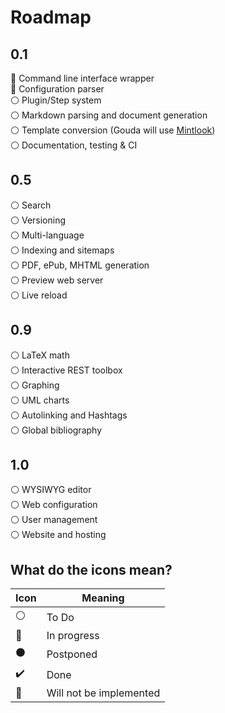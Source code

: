 # Roadmap
## 0.1
:large_blue_circle: Command line interface wrapper  
:large_blue_circle: Configuration parser  
:white_circle:      Plugin/Step system  
:white_circle:      Markdown parsing and document generation  
:white_circle:      Template conversion (Gouda will use [Mintlook](https://github.com/moqmar/mintlook-couscous))  
:white_circle:      Documentation, testing & CI  
## 0.5
:white_circle:      Search  
:white_circle:      Versioning  
:white_circle:      Multi-language  
:white_circle:      Indexing and sitemaps  
:white_circle:      PDF, ePub, MHTML generation  
:white_circle:      Preview web server  
:white_circle:      Live reload  
## 0.9
:white_circle:      LaTeX math  
:white_circle:      Interactive REST toolbox  
:white_circle:      Graphing  
:white_circle:      UML charts  
:white_circle:      Autolinking and Hashtags  
:white_circle:      Global bibliography  
## 1.0
:white_circle:      WYSIWYG editor  
:white_circle:      Web configuration  
:white_circle:      User management  
:white_circle:      Website and hosting  

## What do the icons mean?
 Icon               | Meaning
--------------------|-------------------------
:white_circle:      | To Do  
:large_blue_circle: | In progress  
:black_circle:      | Postponed  
:heavy_check_mark:  | Done  
:red_circle:        | Will not be implemented
